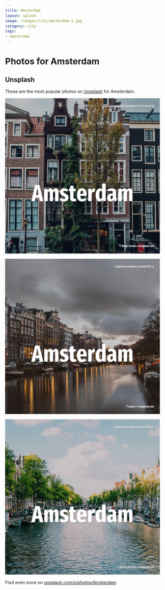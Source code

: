 ```yaml
---
title: Amsterdam
layout: splash
image: /images/city/amsterdam.1.jpg
category: city
tags:
- amsterdam
---
```

# Photos for Amsterdam

## Unsplash

These are the most popular photos on [Unsplash](https://unsplash.com) for Amsterdam.

![Amsterdam](/images/city/amsterdam.1.jpg)

![Amsterdam](/images/city/amsterdam.2.jpg)

![Amsterdam](/images/city/amsterdam.3.jpg)

Find even more on [unsplash.com/s/photos/Amsterdam](https://unsplash.com/s/photos/Amsterdam)